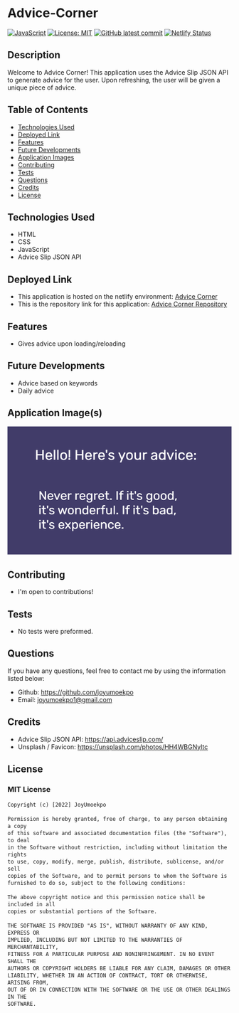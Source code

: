 # Advice-Corner
[![JavaScript](https://img.shields.io/badge/--F7DF1E?logo=javascript&logoColor=000)](https://www.javascript.com/)
[![License: MIT](https://img.shields.io/badge/License-MIT-green.svg)](https://opensource.org/licenses/MIT)
[![GitHub latest commit](https://img.shields.io/github/last-commit/JoyUmoekpo/Advice-Corner)](https://github.com/JoyUmoekpo/Advice-Corner/commit/main)
[![Netlify Status](https://api.netlify.com/api/v1/badges/b8b517d2-ec08-478f-910c-da034d0d5463/deploy-status)](https://app.netlify.com/sites/advice-corner/deploys)

## Description
Welcome to Advice Corner! This application uses the Advice Slip JSON API to generate advice for the user. Upon refreshing, the user will be given a unique piece of advice.
## Table of Contents
* [Technologies Used](#technologies-used)
* [Deployed Link](#deployed-link)
* [Features](#features)
* [Future Developments](#future-developments)
* [Application Images](#application-images)
* [Contributing](#contributing)
* [Tests](#tests)
* [Questions](#questions)
* [Credits](#credits)
* [License](#license)

## Technologies Used
* HTML
* CSS
* JavaScript
* Advice Slip JSON API

## Deployed Link

* This application is hosted on the netlify environment: [Advice Corner](https://advice-corner.netlify.app/)
* This is the repository link for this application: [Advice Corner Repository](https://github.com/JoyUmoekpo/Advice-Corner)

## Features
* Gives advice upon loading/reloading
## Future Developments
* Advice based on keywords
* Daily advice
## Application Image(s)
![Advice Images](./assets/image.png)

## Contributing
* I'm open to contributions!
## Tests
* No tests were preformed.
## Questions
If you have any questions, feel free to contact me by using the information listed below:

* Github: https://github.com/joyumoekpo
* Email: joyumoekpo1@gmail.com

## Credits
* Advice Slip JSON API: https://api.adviceslip.com/
* Unsplash / Favicon: https://unsplash.com/photos/HH4WBGNyltc
## License
### MIT License

```
Copyright (c) [2022] JoyUmoekpo

Permission is hereby granted, free of charge, to any person obtaining a copy
of this software and associated documentation files (the "Software"), to deal
in the Software without restriction, including without limitation the rights
to use, copy, modify, merge, publish, distribute, sublicense, and/or sell
copies of the Software, and to permit persons to whom the Software is
furnished to do so, subject to the following conditions:

The above copyright notice and this permission notice shall be included in all
copies or substantial portions of the Software.

THE SOFTWARE IS PROVIDED "AS IS", WITHOUT WARRANTY OF ANY KIND, EXPRESS OR
IMPLIED, INCLUDING BUT NOT LIMITED TO THE WARRANTIES OF MERCHANTABILITY,
FITNESS FOR A PARTICULAR PURPOSE AND NONINFRINGEMENT. IN NO EVENT SHALL THE
AUTHORS OR COPYRIGHT HOLDERS BE LIABLE FOR ANY CLAIM, DAMAGES OR OTHER
LIABILITY, WHETHER IN AN ACTION OF CONTRACT, TORT OR OTHERWISE, ARISING FROM,
OUT OF OR IN CONNECTION WITH THE SOFTWARE OR THE USE OR OTHER DEALINGS IN THE
SOFTWARE.
```
